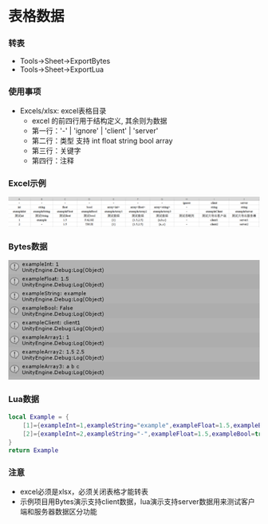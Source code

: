# 表格数据

### 转表
* Tools->Sheet->ExportBytes
* Tools->Sheet->ExportLua

### 使用事项
* Excels/xlsx: excel表格目录
    - excel 的前四行用于结构定义, 其余则为数据
    - 第一行：'-' | 'ignore' | 'client' | 'server' 
    - 第二行：类型 支持 int float string bool array
    - 第三行：关键字
    - 第四行：注释

### Excel示例
![excel](./images/001.png)

### Bytes数据
![bytes](./images/002.png)

### Lua数据
~~~lua
local Example = {
    [1]={exampleInt=1,exampleString="example",exampleFloat=1.5,exampleBool=false,exampleArray1={1},exampleArray2={1.5,2.5},exampleArray3={"a","b","c"},exampleServer="server1"},
    [2]={exampleInt=2,exampleString="-",exampleFloat=1.5,exampleBool=true,exampleArray1={1},exampleArray2={1.5,2.5},exampleArray3={"a","","c"},exampleServer="server2"},
}
return Example
~~~

### 注意
* excel必须是xlsx，必须关闭表格才能转表
* 示例项目用Bytes演示支持client数据，lua演示支持server数据用来测试客户端和服务器数据区分功能